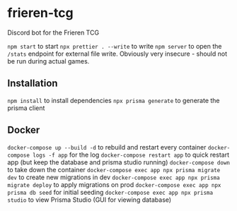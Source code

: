 # frieren-tcg

Discord bot for the Frieren TCG

`npm start` to start
`npx prettier . --write` to write
`npm server` to open the `/stats` endpoint for external file write. Obviously very insecure - should not be run during actual games.

## Installation
`npm install` to install dependencies
`npx prisma generate` to generate the prisma client

## Docker

`docker-compose up --build -d` to rebuild and restart every container
`docker-compose logs -f app` for the log
`docker-compose restart app` to quick restart app (but keep the database and prisma studio running)
`docker-compose down` to take down the container
`docker-compose exec app npx prisma migrate dev` to create new migrations in dev
`docker-compose exec app npx prisma migrate deploy` to apply migrations on prod
`docker-compose exec app npx prisma db seed` for initial seeding
`docker-compose exec app npx prisma studio` to view Prisma Studio (GUI for viewing database)
